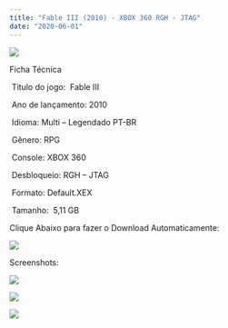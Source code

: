 ```yaml
---
title: "Fable III (2010) - XBOX 360 RGH - JTAG"
date: "2020-06-01"
---
```


![](https://1.bp.blogspot.com/-V015PPqlIRs/XtSXP7dL93I/AAAAAAAAIp8/8faJ-zy94X4JhBIoTIL1V7mt6agLRiqMwCK4BGAsYHg/s320/Screenshot_2.png)

Ficha Técnica

 Titulo do jogo:  Fable III

 Ano de lançamento: 2010

 Idioma: Multi – Legendado PT-BR

 Gênero: RPG

 Console: XBOX 360

 Desbloqueio: RGH – JTAG

 Formato: Default.XEX

 Tamanho:  5,11 GB

Clique Abaixo para fazer o Download Automaticamente:

[![](https://1.bp.blogspot.com/-eNerQjlxWXg/Xsyoy1YwxPI/AAAAAAAAG8o/qs-0XGNQDR4jSn0uGinE3EzKZZ6GoZnEACPcBGAYYCw/s1600/LINK1.png)](https://zee.gl/cgFNzwGC)

Screenshots:

[![](https://1.bp.blogspot.com/-th2hJcZ9DZE/XtSXOg6V7mI/AAAAAAAAIp0/iTvf5zVyUD8RqG_SWTHIyDs8biRmHeccgCK4BGAsYHg/w400-h225/maxresdefault{df0b4067d4cf89da3ca8e6c7a68e90e99b01985f87ec33497998002e9f13b411}2B{df0b4067d4cf89da3ca8e6c7a68e90e99b01985f87ec33497998002e9f13b411}25282{df0b4067d4cf89da3ca8e6c7a68e90e99b01985f87ec33497998002e9f13b411}2529.jpg)](https://1.bp.blogspot.com/-th2hJcZ9DZE/XtSXOg6V7mI/AAAAAAAAIp0/iTvf5zVyUD8RqG_SWTHIyDs8biRmHeccgCK4BGAsYHg/maxresdefault{df0b4067d4cf89da3ca8e6c7a68e90e99b01985f87ec33497998002e9f13b411}2B{df0b4067d4cf89da3ca8e6c7a68e90e99b01985f87ec33497998002e9f13b411}25282{df0b4067d4cf89da3ca8e6c7a68e90e99b01985f87ec33497998002e9f13b411}2529.jpg)

[![](https://1.bp.blogspot.com/-9FU4mH0ctHQ/XtSXPVtXAsI/AAAAAAAAIp4/Oz2Q4iNbIQMvmj4xoj0pUfXdhAr4M2MawCK4BGAsYHg/w400-h225/maxresdefault{df0b4067d4cf89da3ca8e6c7a68e90e99b01985f87ec33497998002e9f13b411}2B{df0b4067d4cf89da3ca8e6c7a68e90e99b01985f87ec33497998002e9f13b411}25283{df0b4067d4cf89da3ca8e6c7a68e90e99b01985f87ec33497998002e9f13b411}2529.jpg)](https://1.bp.blogspot.com/-9FU4mH0ctHQ/XtSXPVtXAsI/AAAAAAAAIp4/Oz2Q4iNbIQMvmj4xoj0pUfXdhAr4M2MawCK4BGAsYHg/maxresdefault{df0b4067d4cf89da3ca8e6c7a68e90e99b01985f87ec33497998002e9f13b411}2B{df0b4067d4cf89da3ca8e6c7a68e90e99b01985f87ec33497998002e9f13b411}25283{df0b4067d4cf89da3ca8e6c7a68e90e99b01985f87ec33497998002e9f13b411}2529.jpg)

![](https://1.bp.blogspot.com/-5ZfoqE6DrBc/XtSXOJtIg4I/AAAAAAAAIpw/kk4UVLnI19QygITCBw9MK9tNGNsL7CZQQCK4BGAsYHg/w400-h225/maxresdefault{df0b4067d4cf89da3ca8e6c7a68e90e99b01985f87ec33497998002e9f13b411}2B{df0b4067d4cf89da3ca8e6c7a68e90e99b01985f87ec33497998002e9f13b411}25281{df0b4067d4cf89da3ca8e6c7a68e90e99b01985f87ec33497998002e9f13b411}2529.jpg)
